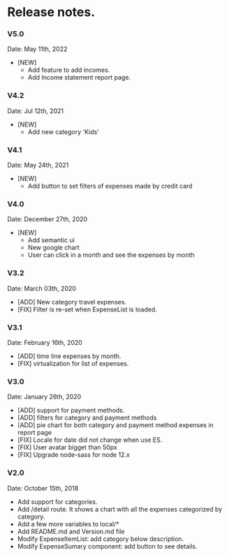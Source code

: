 # Release notes.

### V5.0
Date: May 11th, 2022

* [NEW] 
   *  Add feature to add incomes.
   *  Add Income statement report page.

### V4.2
Date: Jul 12th, 2021

* [NEW] 
   *  Add new category 'Kids'

### V4.1
Date: May 24th, 2021

* [NEW] 
   *  Add button to set filters of expenses made by credit card

### V4.0
Date: December 27th, 2020

* [NEW] 
   *  Add semantic ui
   *  New google chart 
   *  User can click in a month and see the expenses by month

### V3.2
Date: March 03th, 2020

* [ADD] New category travel expenses.
* [FIX] Filter is re-set when ExpenseList is loaded. 

### V3.1
Date: February 16th, 2020

* [ADD] time line expenses by month.
* [FIX] virtualization for list of expenses. 

### V3.0
Date: January 26th, 2020

* [ADD] support for payment methods.
* [ADD] filters for category and payment methods
* [ADD] pie chart for both category and payment method expenses in report page
* [FIX] Locale for date did not change when use ES.
* [FIX] User avatar bigget than 50px
* [FIX] Upgrade node-sass for node 12.x

### V2.0
Date: October 15th, 2018

* Add support for categories.
* Add /detail route. It shows a chart with all the expenses categorized by category.
* Add a few more variables to local/*
* Add README.md and Version.md file
* Modify ExpenseItemList: add category below description.
* Modify ExpenseSumary component: add button to see details.